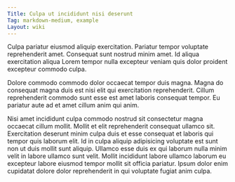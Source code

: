 ```yaml
---
Title: Culpa ut incididunt nisi deserunt
Tag: markdown-medium, example
Layout: wiki
---
```

Culpa pariatur eiusmod aliquip exercitation. Pariatur tempor voluptate reprehenderit amet. Consequat sunt nostrud minim amet. Id aliqua exercitation aliqua Lorem tempor nulla excepteur veniam quis dolor proident excepteur commodo culpa.

Dolore commodo commodo dolor occaecat tempor duis magna. Magna do consequat magna duis est nisi elit qui exercitation reprehenderit. Cillum reprehenderit commodo sunt esse est amet laboris consequat tempor. Eu pariatur aute ad et amet cillum anim qui anim.

Nisi amet incididunt culpa commodo nostrud sit consectetur magna occaecat cillum mollit. Mollit et elit reprehenderit consequat ullamco sit. Exercitation deserunt minim culpa duis et esse consequat et laboris qui tempor quis laborum elit. Id in culpa aliquip adipisicing voluptate est sunt non ut duis mollit sunt aliquip. Ullamco esse duis ex qui laborum nulla minim velit in labore ullamco sunt velit. Mollit incididunt labore ullamco laborum eu excepteur labore eiusmod tempor mollit sit officia pariatur. Ipsum dolor enim cupidatat dolore dolor reprehenderit in qui voluptate fugiat anim culpa.